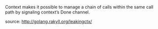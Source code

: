Context makes it possible to manage a chain of calls within the same call path by signaling context’s Done channel.

source: http://golang.rakyll.org/leakingctx/